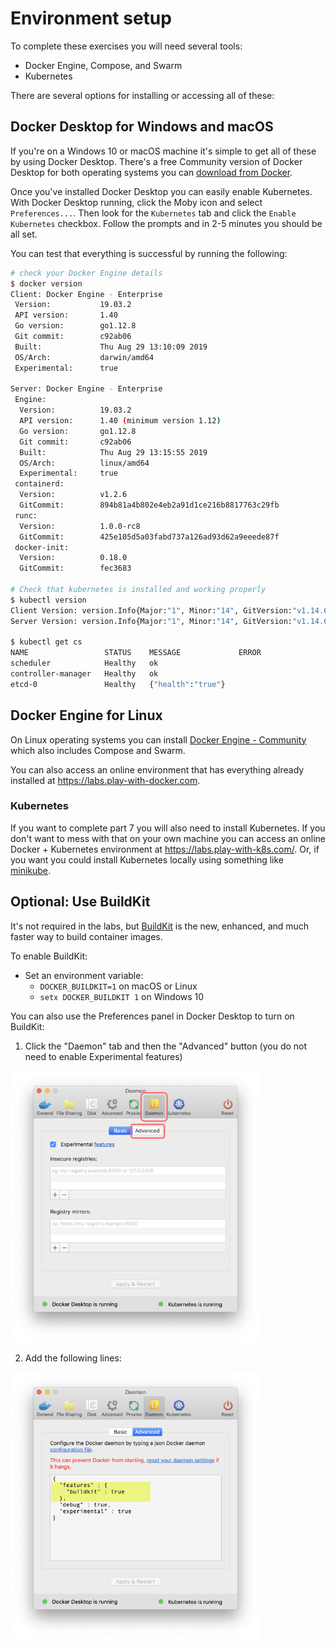 # Environment setup

To complete these exercises you will need several tools:

* Docker Engine, Compose, and Swarm
* Kubernetes

There are several options for installing or accessing all of these:

## Docker Desktop for Windows and macOS

If you're on a Windows 10 or macOS machine it's simple to get all of these by using Docker Desktop. There's a free Community version of Docker Desktop for both operating systems you can [download from Docker](https://hub.docker.com/?overlay=onboarding).

Once you've installed Docker Desktop you can easily enable Kubernetes. With Docker Desktop running, click the Moby icon and select `Preferences...`. Then look for the `Kubernetes` tab and click the `Enable Kubernetes` checkbox. Follow the prompts and in 2-5 minutes you should be all set.

You can test that everything is successful by running the following:

```bash
# check your Docker Engine details
$ docker version
Client: Docker Engine - Enterprise
 Version:           19.03.2
 API version:       1.40
 Go version:        go1.12.8
 Git commit:        c92ab06
 Built:             Thu Aug 29 13:10:09 2019
 OS/Arch:           darwin/amd64
 Experimental:      true

Server: Docker Engine - Enterprise
 Engine:
  Version:          19.03.2
  API version:      1.40 (minimum version 1.12)
  Go version:       go1.12.8
  Git commit:       c92ab06
  Built:            Thu Aug 29 13:15:55 2019
  OS/Arch:          linux/amd64
  Experimental:     true
 containerd:
  Version:          v1.2.6
  GitCommit:        894b81a4b802e4eb2a91d1ce216b8817763c29fb
 runc:
  Version:          1.0.0-rc8
  GitCommit:        425e105d5a03fabd737a126ad93d62a9eeede87f
 docker-init:
  Version:          0.18.0
  GitCommit:        fec3683

# Check that kubernetes is installed and working properly
$ kubectl version
Client Version: version.Info{Major:"1", Minor:"14", GitVersion:"v1.14.6", GitCommit:"96fac5cd13a5dc064f7d9f4f23030a6aeface6cc", GitTreeState:"clean", BuildDate:"2019-08-19T11:13:49Z", GoVersion:"go1.12.9", Compiler:"gc", Platform:"darwin/amd64"}
Server Version: version.Info{Major:"1", Minor:"14", GitVersion:"v1.14.6", GitCommit:"96fac5cd13a5dc064f7d9f4f23030a6aeface6cc", GitTreeState:"clean", BuildDate:"2019-08-19T11:05:16Z", GoVersion:"go1.12.9", Compiler:"gc", Platform:"linux/amd64"}

$ kubectl get cs
NAME                 STATUS    MESSAGE             ERROR
scheduler            Healthy   ok                  
controller-manager   Healthy   ok                  
etcd-0               Healthy   {"health":"true"}   
```


## Docker Engine for Linux

On Linux operating systems you can install [Docker Engine - Community](https://hub.docker.com/search?q=&type=edition&offering=community) which also includes Compose and Swarm.

You can also access an online environment that has everything already installed at https://labs.play-with-docker.com.

### Kubernetes

If you want to complete part 7 you will also need to install Kubernetes. If you don't want to mess with that on your own machine you can access an online Docker + Kubernetes environment at https://labs.play-with-k8s.com/. Or, if you want you could install Kubernetes locally using something like [minikube](https://kubernetes.io/docs/tasks/tools/install-minikube/).


## Optional: Use BuildKit

It's not required in the labs, but [BuildKit](https://docs.docker.com/develop/develop-images/build_enhancements/) is the new, enhanced, and much faster way to build container images.

To enable BuildKit:

* Set an environment variable:
  * `DOCKER_BUILDKIT=1` on macOS or Linux
  * `setx DOCKER_BUILDKIT 1` on Windows 10

You can also use the Preferences panel in Docker Desktop to turn on BuildKit:

1. Click the "Daemon" tab and then the "Advanced" button (you do not need to enable Experimental features)

![daemon tab](images/dd_daemon.png)

2. Add the following lines:

![buildkit](images/dd_buildkit.png)
